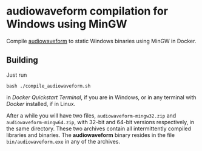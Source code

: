# **audiowaveform** compilation for Windows using MinGW
Compile [audiowaveform](https://github.com/bbc/audiowaveform) to static Windows binaries using MinGW in Docker.

## Building
Just run

`bash
./compile_audiowaveform.sh
`

in _Docker Quickstart Terminal_, if you are in Windows, or in any terminal with _Docker_ installed, if in Linux.

After a while you will have two files, `audiowaveform-mingw32.zip` and `audiowaveform-mingw64.zip`, with 32-bit and 64-bit versions
respectively, in the same directory. These two archives contain all intermittently compiled libraries and binaries.
The **audiowaveform** binary resides in the file `bin/audiowaveform.exe` in any of the archives.
